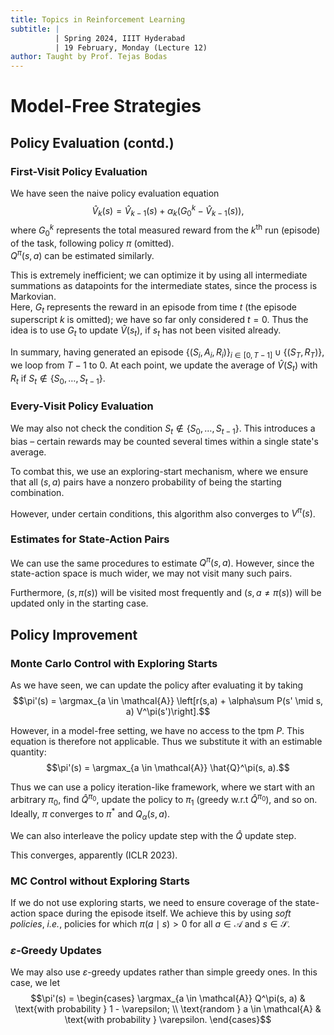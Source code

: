 ```yaml
---
title: Topics in Reinforcement Learning
subtitle: |
          | Spring 2024, IIIT Hyderabad
          | 19 February, Monday (Lecture 12)
author: Taught by Prof. Tejas Bodas
---
```


# Model-Free Strategies
## Policy Evaluation (contd.)
### First-Visit Policy Evaluation
We have seen the naive policy evaluation equation
$$\hat{V}_k(s) = \hat{V}_{k-1}(s) + \alpha_k(G_0^k - \hat{V}_{k-1}(s)),$$
where $G_0^k$ represents the total measured reward from the $k^\text{th}$ run (episode) of the task, following policy $\pi$ (omitted).  
$Q^\pi(s,a)$ can be estimated similarly.

This is extremely inefficient; we can optimize it by using all intermediate summations as datapoints for the intermediate states, since the process is Markovian.  
Here, $G_t$ represents the reward in an episode from time $t$ (the episode superscript $k$ is omitted); we have so far only considered $t = 0$. Thus the idea is to use $G_t$ to update $\hat{V}(s_t)$, if $s_t$ has not been visited already.

In summary, having generated an episode $\{(S_i, A_i, R_i)\}_{i \in [0, T-1]} \cup \{(S_T, R_T)\}$, we loop from $T-1$ to 0. At each point, we update the average of $\hat{V}(S_t)$ with $R_t$ if $S_t \notin \{S_0, \dots, S_{t-1}\}$.

### Every-Visit Policy Evaluation
We may also not check the condition $S_t \notin \{S_0, \dots, S_{t-1}\}$. This introduces a bias – certain rewards may be counted several times within a single state's average.

To combat this, we use an exploring-start mechanism, where we ensure that all $(s, a)$ pairs have a nonzero probability of being the starting combination.

However, under certain conditions, this algorithm also converges to $V^\pi(s)$.

### Estimates for State-Action Pairs
We can use the same procedures to estimate $Q^\pi(s,a)$. However, since the state-action space is much wider, we may not visit many such pairs.

Furthermore, $(s, \pi(s))$ will be visited most frequently and $(s, a \neq \pi(s))$ will be updated only in the starting case.

## Policy Improvement
### Monte Carlo Control with Exploring Starts
As we have seen, we can update the policy after evaluating it by taking
$$\pi'(s) = \argmax_{a \in \mathcal{A}} \left[r(s,a) + \alpha\sum P(s' \mid s, a) V^\pi(s')\right].$$

However, in a model-free setting, we have no access to the tpm $P$. This equation is therefore not applicable. Thus we substitute it with an estimable quantity:
$$\pi'(s) = \argmax_{a \in \mathcal{A}} \hat{Q}^\pi(s, a).$$

Thus we can use a policy iteration-like framework, where we start with an arbitrary $\pi_0$, find $\hat{Q}^{\pi_0}$, update the policy to $\pi_1$ (greedy w.r.t $\hat{Q}^{\pi_0}$), and so on. Ideally, $\pi$ converges to $\pi^*$ and $Q_\alpha(s, a)$.

We can also interleave the policy update step with the $\hat{Q}$ update step.

This converges, apparently (ICLR 2023).

### MC Control without Exploring Starts
If we do not use exploring starts, we need to ensure coverage of the state-action space during the episode itself. We achieve this by using *soft policies*, *i.e.*, policies for which $\pi(a \mid s) > 0$ for all $a \in \mathcal{A}$ and $s \in \mathcal{S}$.

### $\varepsilon$-Greedy Updates
We may also use $\varepsilon$-greedy updates rather than simple greedy ones. In this case, we let
$$\pi'(s) = \begin{cases}
\argmax_{a \in \mathcal{A}} Q^\pi(s, a) & \text{with probability } 1 - \varepsilon; \\
\text{random } a \in \mathcal{A} & \text{with probability } \varepsilon.
\end{cases}$$